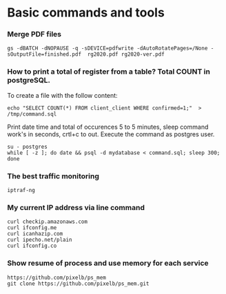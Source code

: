 # Basic commands and tools

### Merge PDF files
```
gs -dBATCH -dNOPAUSE -q -sDEVICE=pdfwrite -dAutoRotatePages=/None -sOutputFile=finished.pdf  rg2020.pdf rg2020-ver.pdf 
```


### How to print a total of register from a table? Total COUNT in postgreSQL.
To create a file with the follow content:
```
echo "SELECT COUNT(*) FROM client_client WHERE confirmed=1;"  > /tmp/command.sql
```
Print date time and total of occurences 5 to 5 minutes, sleep command work's in seconds,
crtl+c to out. Execute the command as postgres user.
```
su - postgres 
while [ -z ]; do date && psql -d mydatabase < command.sql; sleep 300; done
```


### The best traffic monitoring
```
iptraf-ng
```


### My current IP address via line command
```
curl checkip.amazonaws.com
curl ifconfig.me
curl icanhazip.com
curl ipecho.net/plain
curl ifconfig.co
```


### Show resume of process and use memory for each service
```
https://github.com/pixelb/ps_mem
git clone https://github.com/pixelb/ps_mem.git
```

